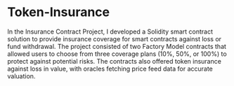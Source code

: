 # Token-Insurance
In the Insurance Contract Project, I developed a Solidity smart contract solution to provide insurance coverage for smart contracts against loss or fund withdrawal. The project consisted of two Factory Model contracts that allowed users to choose from three coverage plans (10%, 50%, or 100%) to protect against potential risks. The contracts also offered token insurance against loss in value, with oracles fetching price feed data for accurate valuation.
